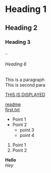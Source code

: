 # Heading 1
## Heading 2
### Heading 3

..
###### Heading 6

This is a paragraph<br>
This is second para

[THIS IS DISPLAYED](https://git-scm.com/download/win)  

[readme](./readme.md)  
[first.txt](../GitSession/first.txt)


* Point 1
* Point 2
    * point 3
    * point 4

1. Point 1
2. Point 2


**Hello**  
*Hey*

<!--
<h1>Devansh</h1>
<p align="center">Centered</p>
-->
